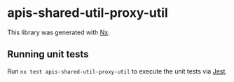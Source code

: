 # apis-shared-util-proxy-util

This library was generated with [Nx](https://nx.dev).

## Running unit tests

Run `nx test apis-shared-util-proxy-util` to execute the unit tests via [Jest](https://jestjs.io).
